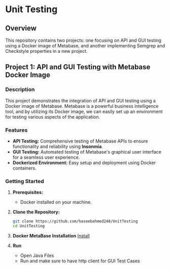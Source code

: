 # Unit Testing

## Overview

This repository contains two projects: one focusing on API and GUI testing using a Docker image of Metabase, and another implementing Semgrep and Checkstyle properties in a new project.

## Project 1: API and GUI Testing with Metabase Docker Image

### Description

This project demonstrates the integration of API and GUI testing using a Docker image of Metabase. Metabase is a powerful business intelligence tool, and by utilizing its Docker image, we can easily set up an environment for testing various aspects of the application.

### Features

- **API Testing:** Comprehensive testing of Metabase APIs to ensure functionality and reliability using **Insonmia**.
- **GUI Testing:** Automated testing of Metabase's graphical user interface for a seamless user experience.
- **Dockerized Environment:** Easy setup and deployment using Docker containers.

### Getting Started

1. **Prerequisites:**
   - Docker installed on your machine.

2. **Clone the Repository:**
   ```bash
   git clone https://github.com/haseebahmed248/UnitTesting
   cd UnitTesting
   
3. **Docker MetaBase Installation**
   [Install](https://www.metabase.com/docs/latest/installation-and-operation/running-metabase-on-docker)

4. **Run**
   - Open Java Files
   - Run and make sure to have http client for GUI Test Cases
